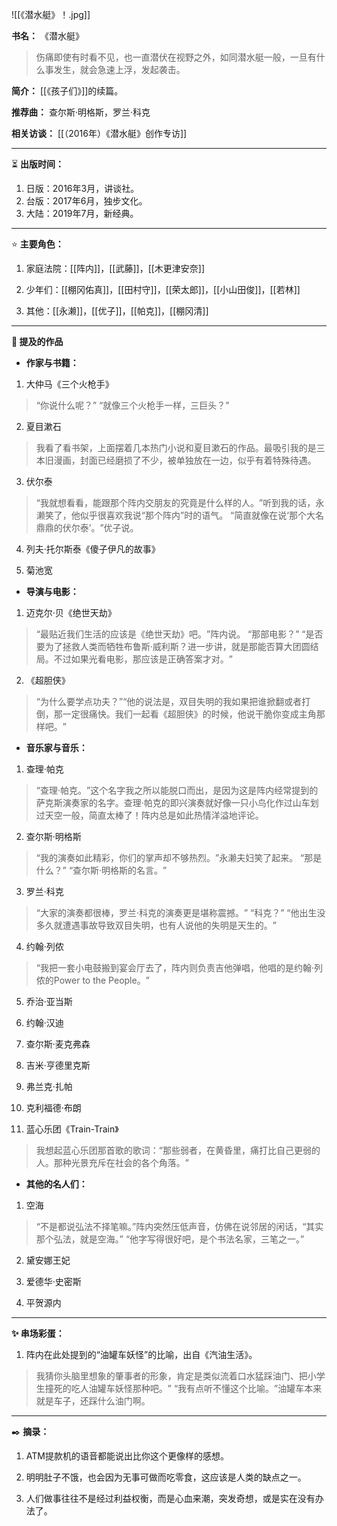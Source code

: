 
![[《潜水艇》！.jpg]]

**书名：** 《潜水艇》

> 伤痛即使有时看不见，也一直潜伏在视野之外，如同潜水艇一般，一旦有什么事发生，就会急速上浮，发起袭击。

**简介：** [[《孩子们》]]的续篇。

**推荐曲：** 查尔斯·明格斯，罗兰·科克

**相关访谈：** [[（2016年）《潜水艇》创作专访]]

---

⏳ **出版时间：** 

1. 日版：2016年3月，讲谈社。
2. 台版：2017年6月，独步文化。
3. 大陆：2019年7月，新经典。

---

⭐ **主要角色：**

1. 家庭法院：[[阵内]]，[[武藤]]，[[木更津安奈]] 

2. 少年们：[[棚冈佑真]]，[[田村守]]，[[荣太郎]]，[[小山田俊]]，[[若林]] 

3. 其他：[[永濑]]，[[优子]]，[[帕克]]，[[棚冈清]] 

---

**📜 提及的作品**

- **作家与书籍：** 

1. 大仲马《三个火枪手》

> “你说什么呢？”
> “就像三个火枪手一样，三巨头？”

2. 夏目漱石

> 我看了看书架，上面摆着几本热门小说和夏目漱石的作品。最吸引我的是三本旧漫画，封面已经磨损了不少，被单独放在一边，似乎有着特殊待遇。

3. 伏尔泰

> “我就想看看，能跟那个阵内交朋友的究竟是什么样的人。​”听到我的话，永濑笑了，他似乎很喜欢我说“那个阵内”时的语气。
> “简直就像在说‘那个大名鼎鼎的伏尔泰’。​”优子说。

4. 列夫·托尔斯泰《傻子伊凡的故事》

5. 菊池宽

- **导演与电影：** 

1. 迈克尔·贝《绝世天劫》

> “最贴近我们生活的应该是《绝世天劫》吧。​”阵内说。
> “那部电影？​”
> “是否要为了拯救人类而牺牲布鲁斯·威利斯？进一步讲，就是那能否算大团圆结局。不过如果光看电影，那应该是正确答案才对。​”

2. 《超胆侠》

> “为什么要学点功夫？​”“他的说法是，双目失明的我如果把谁掀翻或者打倒，那一定很痛快。我们一起看《超胆侠》的时候，他说干脆你变成主角那样吧。​”

- **音乐家与音乐：** 

1. 查理·帕克

> “查理·帕克。​”这个名字我之所以能脱口而出，是因为这是阵内经常提到的萨克斯演奏家的名字。查理·帕克的即兴演奏就好像一只小鸟化作过山车划过天空一般，简直太棒了！阵内总是如此热情洋溢地评论。

2. 查尔斯·明格斯

> “我的演奏如此精彩，你们的掌声却不够热烈。​”永濑夫妇笑了起来。
> “那是什么？​”
> “查尔斯·明格斯的名言。​”

3. 罗兰·科克

> “大家的演奏都很棒，罗兰·科克的演奏更是堪称震撼。​”
> “科克？​”
> “他出生没多久就遭遇事故导致双目失明，也有人说他的失明是天生的。​”

4. 约翰·列侬

> “我把一套小电鼓搬到宴会厅去了，阵内则负责吉他弹唱，他唱的是约翰·列侬的Power to the People。​”

5. 乔治·亚当斯

6. 约翰·汉迪

7. 查尔斯·麦克弗森

8. 吉米·亨德里克斯

9. 弗兰克·扎帕

10. 克利福德·布朗

11. 蓝心乐团《Train-Train》

> 我想起蓝心乐团那首歌的歌词：​“那些弱者，在黄昏里，痛打比自己更弱的人。那种光景充斥在社会的各个角落。​”

- **其他的名人们：**

1. 空海

> “不是都说弘法不择笔嘛。”阵内突然压低声音，仿佛在说邻居的闲话，“其实那个弘法，就是空海。”
> “他字写得很好吧，是个书法名家，三笔之一。”

2. 黛安娜王妃

3. 爱德华·史密斯

4. 平贺源内

---

**✨ 串场彩蛋：** 

1. 阵内在此处提到的“油罐车妖怪”的比喻，出自《汽油生活》。

> 我猜你头脑里想象的肇事者的形象，肯定是类似流着口水猛踩油门、把小学生撞死的吃人油罐车妖怪那种吧。​”
> “我有点听不懂这个比喻。​”油罐车本来就是车子，还踩什么油门啊。

---

✒️ **摘录：** 

1. ATM提款机的语音都能说出比你这个更像样的感想。

2. 明明肚子不饿，也会因为无事可做而吃零食，这应该是人类的缺点之一。

3. 人们做事往往不是经过利益权衡，而是心血来潮，突发奇想，或是实在没有办法了。